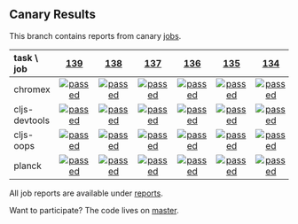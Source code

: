 ## Canary Results

This branch contains reports from canary [jobs](https://github.com/cljs-oss/canary/tree/jobs).

[//]: # (begin_overview_table)

| task \ job | <a href="reports/2017/11/08/job-000139-1.9.947-d4e19bf" title="job #139 finished on 2017-11-08">139</a> | <a href="reports/2017/11/07/job-000138-1.9.947-d4e19bf" title="job #138 finished on 2017-11-07">138</a> | <a href="reports/2017/11/06/job-000137-1.9.947-d4e19bf" title="job #137 finished on 2017-11-06">137</a> | <a href="reports/2017/11/05/job-000136-1.9.947-d4e19bf" title="job #136 finished on 2017-11-05">136</a> | <a href="reports/2017/11/04/job-000135-1.9.947-d4e19bf" title="job #135 finished on 2017-11-04">135</a> | <a href="reports/2017/11/03/job-000134-1.9.947-d4e19bf" title="job #134 finished on 2017-11-03">134</a> | <a href="reports/2017/11/02/job-000133-1.9.947-d4e19bf" title="job #133 finished on 2017-11-02">133</a> | <a href="reports/2017/11/01/job-000132-1.9.947-d4e19bf" title="job #132 finished on 2017-11-01">132</a> | <a href="reports/2017/10/31/job-000131-1.9.947-d4e19bf" title="job #131 finished on 2017-10-31">131</a> | <a href="reports/2017/10/30/job-000130-1.9.947-d4e19bf" title="job #130 finished on 2017-10-30">130</a> |
| :--- | :---: | :---: | :---: | :---: | :---: | :---: | :---: | :---: | :---: | :---: |
| chromex | <a href="reports/2017/11/08/job-000139-1.9.947-d4e19bf#-chromex"><img title="passed" src="http://box.binaryage.com/s-passed.svg"><a> | <a href="reports/2017/11/07/job-000138-1.9.947-d4e19bf#-chromex"><img title="passed" src="http://box.binaryage.com/s-passed.svg"><a> | <a href="reports/2017/11/06/job-000137-1.9.947-d4e19bf#-chromex"><img title="passed" src="http://box.binaryage.com/s-passed.svg"><a> | <a href="reports/2017/11/05/job-000136-1.9.947-d4e19bf#-chromex"><img title="passed" src="http://box.binaryage.com/s-passed.svg"><a> | <a href="reports/2017/11/04/job-000135-1.9.947-d4e19bf#-chromex"><img title="passed" src="http://box.binaryage.com/s-passed.svg"><a> | <a href="reports/2017/11/03/job-000134-1.9.947-d4e19bf#-chromex"><img title="passed" src="http://box.binaryage.com/s-passed.svg"><a> | <a href="reports/2017/11/02/job-000133-1.9.947-d4e19bf#-chromex"><img title="passed" src="http://box.binaryage.com/s-passed.svg"><a> | <a href="reports/2017/11/01/job-000132-1.9.947-d4e19bf#-chromex"><img title="passed" src="http://box.binaryage.com/s-passed.svg"><a> | <a href="reports/2017/10/31/job-000131-1.9.947-d4e19bf#-chromex"><img title="passed" src="http://box.binaryage.com/s-passed.svg"><a> | <a href="reports/2017/10/30/job-000130-1.9.947-d4e19bf#-chromex"><img title="passed" src="http://box.binaryage.com/s-passed.svg"><a> |
| cljs-devtools | <a href="reports/2017/11/08/job-000139-1.9.947-d4e19bf#-cljs-devtools"><img title="passed" src="http://box.binaryage.com/s-passed.svg"><a> | <a href="reports/2017/11/07/job-000138-1.9.947-d4e19bf#-cljs-devtools"><img title="passed" src="http://box.binaryage.com/s-passed.svg"><a> | <a href="reports/2017/11/06/job-000137-1.9.947-d4e19bf#-cljs-devtools"><img title="passed" src="http://box.binaryage.com/s-passed.svg"><a> | <a href="reports/2017/11/05/job-000136-1.9.947-d4e19bf#-cljs-devtools"><img title="passed" src="http://box.binaryage.com/s-passed.svg"><a> | <a href="reports/2017/11/04/job-000135-1.9.947-d4e19bf#-cljs-devtools"><img title="passed" src="http://box.binaryage.com/s-passed.svg"><a> | <a href="reports/2017/11/03/job-000134-1.9.947-d4e19bf#-cljs-devtools"><img title="passed" src="http://box.binaryage.com/s-passed.svg"><a> | <a href="reports/2017/11/02/job-000133-1.9.947-d4e19bf#-cljs-devtools"><img title="passed" src="http://box.binaryage.com/s-passed.svg"><a> | <a href="reports/2017/11/01/job-000132-1.9.947-d4e19bf#-cljs-devtools"><img title="passed" src="http://box.binaryage.com/s-passed.svg"><a> | <a href="reports/2017/10/31/job-000131-1.9.947-d4e19bf#-cljs-devtools"><img title="passed" src="http://box.binaryage.com/s-passed.svg"><a> | <a href="reports/2017/10/30/job-000130-1.9.947-d4e19bf#-cljs-devtools"><img title="passed" src="http://box.binaryage.com/s-passed.svg"><a> |
| cljs-oops | <a href="reports/2017/11/08/job-000139-1.9.947-d4e19bf#-cljs-oops"><img title="passed" src="http://box.binaryage.com/s-passed.svg"><a> | <a href="reports/2017/11/07/job-000138-1.9.947-d4e19bf#-cljs-oops"><img title="passed" src="http://box.binaryage.com/s-passed.svg"><a> | <a href="reports/2017/11/06/job-000137-1.9.947-d4e19bf#-cljs-oops"><img title="passed" src="http://box.binaryage.com/s-passed.svg"><a> | <a href="reports/2017/11/05/job-000136-1.9.947-d4e19bf#-cljs-oops"><img title="passed" src="http://box.binaryage.com/s-passed.svg"><a> | <a href="reports/2017/11/04/job-000135-1.9.947-d4e19bf#-cljs-oops"><img title="passed" src="http://box.binaryage.com/s-passed.svg"><a> | <a href="reports/2017/11/03/job-000134-1.9.947-d4e19bf#-cljs-oops"><img title="passed" src="http://box.binaryage.com/s-passed.svg"><a> | <a href="reports/2017/11/02/job-000133-1.9.947-d4e19bf#-cljs-oops"><img title="passed" src="http://box.binaryage.com/s-passed.svg"><a> | <a href="reports/2017/11/01/job-000132-1.9.947-d4e19bf#-cljs-oops"><img title="passed" src="http://box.binaryage.com/s-passed.svg"><a> | <a href="reports/2017/10/31/job-000131-1.9.947-d4e19bf#-cljs-oops"><img title="passed" src="http://box.binaryage.com/s-passed.svg"><a> | <a href="reports/2017/10/30/job-000130-1.9.947-d4e19bf#-cljs-oops"><img title="passed" src="http://box.binaryage.com/s-passed.svg"><a> |
| planck | <a href="reports/2017/11/08/job-000139-1.9.947-d4e19bf#-planck"><img title="passed" src="http://box.binaryage.com/s-passed.svg"><a> | <a href="reports/2017/11/07/job-000138-1.9.947-d4e19bf#-planck"><img title="passed" src="http://box.binaryage.com/s-passed.svg"><a> | <a href="reports/2017/11/06/job-000137-1.9.947-d4e19bf#-planck"><img title="passed" src="http://box.binaryage.com/s-passed.svg"><a> | <a href="reports/2017/11/05/job-000136-1.9.947-d4e19bf#-planck"><img title="passed" src="http://box.binaryage.com/s-passed.svg"><a> | <a href="reports/2017/11/04/job-000135-1.9.947-d4e19bf#-planck"><img title="passed" src="http://box.binaryage.com/s-passed.svg"><a> | <a href="reports/2017/11/03/job-000134-1.9.947-d4e19bf#-planck"><img title="passed" src="http://box.binaryage.com/s-passed.svg"><a> | <a href="reports/2017/11/02/job-000133-1.9.947-d4e19bf#-planck"><img title="passed" src="http://box.binaryage.com/s-passed.svg"><a> | <a href="reports/2017/11/01/job-000132-1.9.947-d4e19bf#-planck"><img title="passed" src="http://box.binaryage.com/s-passed.svg"><a> | <a href="reports/2017/10/31/job-000131-1.9.947-d4e19bf#-planck"><img title="passed" src="http://box.binaryage.com/s-passed.svg"><a> | <a href="reports/2017/10/30/job-000130-1.9.947-d4e19bf#-planck"><img title="passed" src="http://box.binaryage.com/s-passed.svg"><a> |

[//]: # (end_overview_table)

All job reports are available under [reports](reports).

Want to participate? The code lives on [master](https://github.com/cljs-oss/canary/tree/master).

